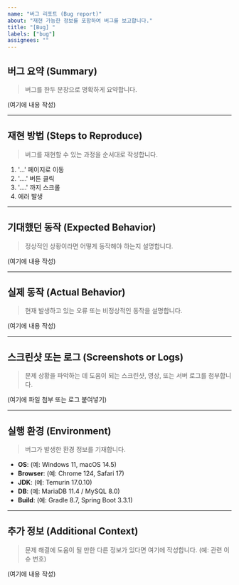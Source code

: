 ```yaml
---
name: "버그 리포트 (Bug report)"
about: "재현 가능한 정보를 포함하여 버그를 보고합니다."
title: "[Bug] "
labels: ["bug"]
assignees: ""
---
```


## 버그 요약 (Summary)
> 버그를 한두 문장으로 명확하게 요약합니다.

(여기에 내용 작성)

---

## 재현 방법 (Steps to Reproduce)
> 버그를 재현할 수 있는 과정을 순서대로 작성합니다.
1. '...' 페이지로 이동
2. '....' 버튼 클릭
3. '....' 까지 스크롤
4. 에러 발생

---

## 기대했던 동작 (Expected Behavior)
> 정상적인 상황이라면 어떻게 동작해야 하는지 설명합니다.

(여기에 내용 작성)

---

## 실제 동작 (Actual Behavior)
> 현재 발생하고 있는 오류 또는 비정상적인 동작을 설명합니다.

(여기에 내용 작성)

---

## 스크린샷 또는 로그 (Screenshots or Logs)
> 문제 상황을 파악하는 데 도움이 되는 스크린샷, 영상, 또는 서버 로그를 첨부합니다.

(여기에 파일 첨부 또는 로그 붙여넣기)

---

## 실행 환경 (Environment)
> 버그가 발생한 환경 정보를 기재합니다.
- **OS**: (예: Windows 11, macOS 14.5)
- **Browser**: (예: Chrome 124, Safari 17)
- **JDK**: (예: Temurin 17.0.10)
- **DB**: (예: MariaDB 11.4 / MySQL 8.0)
- **Build**: (예: Gradle 8.7, Spring Boot 3.3.1)

---

## 추가 정보 (Additional Context)
> 문제 해결에 도움이 될 만한 다른 정보가 있다면 여기에 작성합니다. (예: 관련 이슈 번호)

(여기에 내용 작성)
